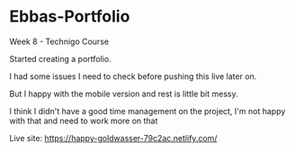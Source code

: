# Ebbas-Portfolio
Week 8 - Technigo Course 

Started creating a portfolio.

I had some issues I need to check before pushing this live later on. 

But I happy with the mobile version and rest is little bit messy. 

I think I didn't have a good time management on the project, I'm not happy with that and need to work more on that

Live site:
https://happy-goldwasser-79c2ac.netlify.com/


